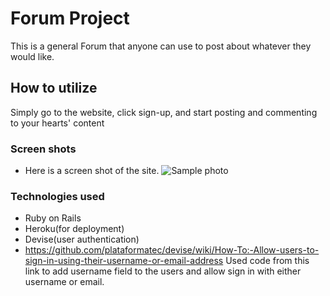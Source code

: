 # Forum Project

This is a general Forum that anyone can use to post about whatever they would like.

## How to utilize

Simply go to the website, click sign-up, and start posting and commenting to your hearts' content

### Screen shots

* Here is a screen shot of the site.
 ![Sample photo](https://imgur.com/xuwc7Mt)

### Technologies used

* Ruby on Rails
* Heroku(for deployment)
* Devise(user authentication)
* https://github.com/plataformatec/devise/wiki/How-To:-Allow-users-to-sign-in-using-their-username-or-email-address Used code from this link to add username field to the users and allow sign in with either username or email.
